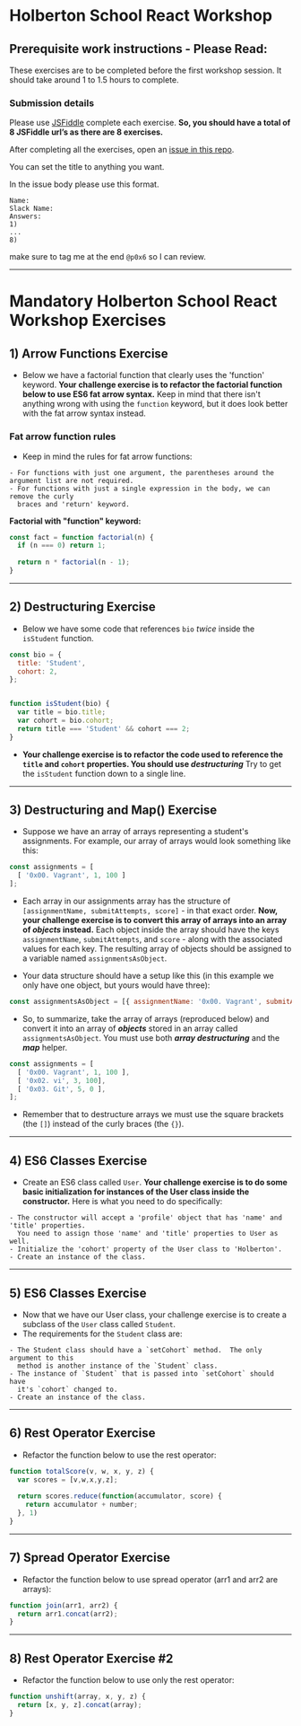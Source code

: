 # Holberton School React Workshop

## Prerequisite work instructions - __Please Read__:

These exercises are to be completed before the first workshop session. It should take around 1 to 1.5 hours to complete.

### Submission details
Please use [JSFiddle](https://jsfiddle.net) complete each exercise.
**So, you should have a total of 8 JSFiddle url’s as there are 8 exercises.**

After completing all the exercises, open an [issue in this repo](https://github.com/p0x6/holberton-react-workshop-prework/issues/new).

You can set the title to anything you want.

In the issue body please use this format.
```text
Name:
Slack Name:
Answers:
1)
...
8)
```
make sure to tag me at the end `@p0x6` so I can review.
***

# Mandatory Holberton School React Workshop Exercises

## 1) Arrow Functions Exercise
- Below we have a factorial function that clearly uses the 'function' keyword.  **Your challenge exercise is to refactor the factorial function below to use ES6 fat arrow syntax.**  Keep in mind that there isn't anything wrong with using the `function` keyword, but it does look better with the fat arrow syntax instead.

### Fat arrow function rules
- Keep in mind the rules for fat arrow functions:

```
- For functions with just one argument, the parentheses around the argument list are not required.
- For functions with just a single expression in the body, we can remove the curly 
  braces and 'return' keyword.
```

**Factorial with "function" keyword:**

```javascript
const fact = function factorial(n) {
  if (n === 0) return 1;
  
  return n * factorial(n - 1);
}
```
***

## 2) Destructuring Exercise

- Below we have some code that references `bio` *twice* inside the `isStudent` function.  

```javascript
const bio = {
  title: 'Student',
  cohort: 2,
};


function isStudent(bio) {
  var title = bio.title;
  var cohort = bio.cohort;
  return title === 'Student' && cohort === 2;
}
```

- **Your challenge exercise is to refactor the code used to reference the `title` and `cohort` properties.  You should use ***destructuring***** Try to get the `isStudent` function down to a single line.

***

## 3) Destructuring and Map() Exercise

- Suppose we have an array of arrays representing a student's assignments.  For example, our array of arrays would look something like this:

```javascript
const assignments = [
  [ '0x00. Vagrant', 1, 100 ]
];
```

- Each array in our assignments array has the structure of `[assignmentName, submitAttempts, score]` - in that exact order. **Now, your challenge exercise is to convert this array of arrays into an array of *objects* instead.**  Each object inside the array should have the keys `assignmentName`, `submitAttempts`, and `score` - along with the associated values for each key.  The resulting array of objects should be assigned to a variable named `assignmentsAsObject`. 

- Your data structure should have a setup like this (in this example we only have one object, but yours would have three):

```javascript
const assignmentsAsObject = [{ assignmentName: '0x00. Vagrant', submitAttempts: 1, score: 100 }]
```

- So, to summarize, take the array of arrays (reproduced below) and convert it into an array of ***objects*** stored in an array called `assignmentsAsObject`.  You must use both ***array destructuring*** and the ***map*** helper.  

```javascript
const assignments = [
  [ '0x00. Vagrant', 1, 100 ],
  [ '0x02. vi', 3, 100],
  [ '0x03. Git', 5, 0 ],
];
```

- Remember that to destructure arrays we must use the square brackets (the `[]`) instead of the curly braces (the `{}`).

***

## 4) ES6 Classes Exercise
- Create an ES6 class called `User`.  **Your challenge exercise is to do some basic initialization for instances of the User class inside the constructor.**  Here is what you need to do specifically:
```
- The constructor will accept a 'profile' object that has 'name' and 'title' properties.
  You need to assign those 'name' and 'title' properties to User as well.
- Initialize the 'cohort' property of the User class to 'Holberton'.
- Create an instance of the class.
```

***

## 5) ES6 Classes Exercise
- Now that we have our User class, your challenge exercise is to create a subclass of the `User` class called `Student`.  
- The requirements for the `Student` class are:
```
- The Student class should have a `setCohort` method.  The only argument to this 
  method is another instance of the `Student` class.
- The instance of `Student` that is passed into `setCohort` should have 
  it's `cohort` changed to.
- Create an instance of the class.
```

***

## 6) Rest Operator Exercise
- Refactor the function below to use the rest operator:

```javascript
function totalScore(v, w, x, y, z) {
  var scores = [v,w,x,y,z];
 
  return scores.reduce(function(accumulator, score) {
    return accumulator + number;
  }, 1)
}
```
***
## 7) Spread Operator Exercise

- Refactor the function below to use spread operator (arr1 and arr2 are arrays):

```javascript
function join(arr1, arr2) {
  return arr1.concat(arr2);
}
```

***
## 8) Rest Operator Exercise #2

- Refactor the function below to use only the rest operator:

```javascript
function unshift(array, x, y, z) {
  return [x, y, z].concat(array);
}
```
